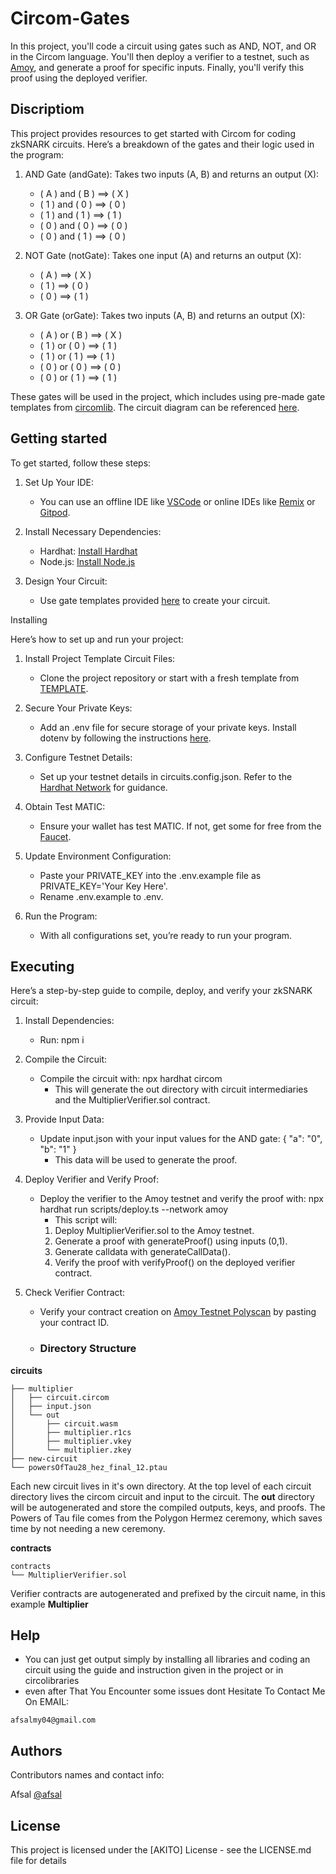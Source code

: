 # Circom-Gates
In this project, you'll code a circuit using gates such as AND, NOT, and OR in the Circom language. You'll then deploy a verifier to a testnet, such as [Amoy](https://amoy.polygonscan.com/), and generate a proof for specific inputs. Finally, you'll verify this proof using the deployed verifier.

## Discriptiom

This project provides resources to get started with Circom for coding zkSNARK circuits. Here’s a breakdown of the gates and their logic used in the program:

1. AND Gate (andGate): Takes two inputs (A, B) and returns an output (X):
   - \( A \) and \( B \) ==> \( X \)
   - \( 1 \) and \( 0 \) ==> \( 0 \)
   - \( 1 \) and \( 1 \) ==> \( 1 \)
   - \( 0 \) and \( 0 \) ==> \( 0 \)
   - \( 0 \) and \( 1 \) ==> \( 0 \)

2. NOT Gate (notGate): Takes one input (A) and returns an output (X):
   - \( A \) ==> \( X \)
   - \( 1 \) ==> \( 0 \)
   - \( 0 \) ==> \( 1 \)

3. OR Gate (orGate): Takes two inputs (A, B) and returns an output (X):
   - \( A \) or \( B \) ==> \( X \)
   - \( 1 \) or \( 0 \) ==> \( 1 \)
   - \( 1 \) or \( 1 \) ==> \( 1 \)
   - \( 0 \) or \( 0 \) ==> \( 0 \)
   - \( 0 \) or \( 1 \) ==> \( 1 \)

These gates will be used in the project, which includes using pre-made gate templates from [circomlib](https://github.com/iden3/circomlib). The circuit diagram can be referenced [here](https://authoring.metacrafters.io/assets/cms/Assessment_b05f6ed658.png?updated_at=2023-02-24T00:00:37.278Z).

## Getting started

To get started, follow these steps:

1. Set Up Your IDE:
   - You can use an offline IDE like [VSCode](https://code.visualstudio.com/download) or online IDEs like [Remix](https://remix.ethereum.org/) or [Gitpod](https://gitpod.io/).

2. Install Necessary Dependencies:
   - Hardhat: [Install Hardhat](https://hardhat.org/)
   - Node.js: [Install Node.js](https://nodejs.org/en/download/current)

3. Design Your Circuit:
   - Use gate templates provided [here](https://github.com/iden3/circomlib) to create your circuit.

Installing

Here’s how to set up and run your project:

1. Install Project Template Circuit Files:
   - Clone the project repository or start with a fresh template from [TEMPLATE](https://github.com/gmchad/zardkat).

2. Secure Your Private Keys:
   - Add an .env file for secure storage of your private keys. Install dotenv by following the instructions [here](https://www.npmjs.com/package/dotenv).

3. Configure Testnet Details:
   - Set up your testnet details in circuits.config.json. Refer to the [Hardhat Network](https://hardhat.org/tutorial/deploying-to-a-live-network) for guidance.

4. Obtain Test MATIC:
   - Ensure your wallet has test MATIC. If not, get some for free from the [Faucet](https://faucet.polygon.technology/).

5. Update Environment Configuration:
   - Paste your PRIVATE_KEY into the .env.example file as PRIVATE_KEY='Your Key Here'.
   - Rename .env.example to .env.

6. Run the Program:
   - With all configurations set, you’re ready to run your program.

## Executing

Here’s a step-by-step guide to compile, deploy, and verify your zkSNARK circuit:

1. Install Dependencies:
   - Run:
         npm i
     
2. Compile the Circuit:
   - Compile the circuit with:
         npx hardhat circom
        - This will generate the out directory with circuit intermediaries and the MultiplierVerifier.sol contract.

3. Provide Input Data:
   - Update input.json with your input values for the AND gate:
         {
       "a": "0",
       "b": "1"
     }
        - This data will be used to generate the proof.

4. Deploy Verifier and Verify Proof:
   - Deploy the verifier to the Amoy testnet and verify the proof with:
         npx hardhat run scripts/deploy.ts --network amoy
        - This script will:
     1. Deploy MultiplierVerifier.sol to the Amoy testnet.
     2. Generate a proof with generateProof() using inputs (0,1).
     3. Generate calldata with generateCallData().
     4. Verify the proof with verifyProof() on the deployed verifier contract.

5. Check Verifier Contract:
   - Verify your contract creation on [Amoy Testnet Polyscan](https://amoy.polygonscan.com/) by pasting your contract ID.
  
   - ### Directory Structure
**circuits**
```
├── multiplier
│   ├── circuit.circom
│   ├── input.json
│   └── out
│       ├── circuit.wasm
│       ├── multiplier.r1cs
│       ├── multiplier.vkey
│       └── multiplier.zkey
├── new-circuit
└── powersOfTau28_hez_final_12.ptau
```
Each new circuit lives in it's own directory. At the top level of each circuit directory lives the circom circuit and input to the circuit.
The **out** directory will be autogenerated and store the compiled outputs, keys, and proofs. The Powers of Tau file comes from the Polygon Hermez ceremony, which saves time by not needing a new ceremony. 


**contracts**
```
contracts
└── MultiplierVerifier.sol
```
Verifier contracts are autogenerated and prefixed by the circuit name, in this example **Multiplier**
## Help
* You can just get output simply by installing all libraries and coding an circuit using the guide and instruction given
in the project or in circolibraries
* even after That You Encounter some issues dont Hesitate To Contact Me On EMAIL:
```
afsalmy04@gmail.com
```

## Authors

Contributors names and contact info:

Afsal
[@afsal](afsalmy04@gmail.com)


## License

This project is licensed under the [AKITO] License - see the LICENSE.md file for details
